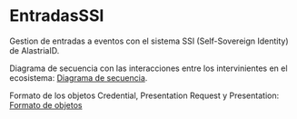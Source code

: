 # EntradasSSI

Gestion de entradas a eventos con el sistema SSI (Self-Sovereign Identity) de AlastriaID.

Diagrama de secuencia con las interacciones entre los intervinientes en el ecosistema: [Diagrama de secuencia](secuencia.asc).

Formato de los objetos Credential, Presentation Request y Presentation: [Formato de objetos](credenciales.asc)